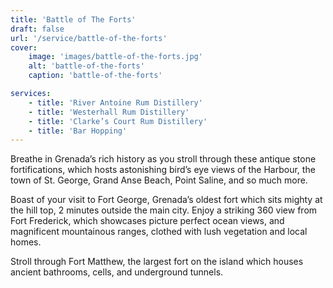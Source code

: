 ```yaml
---
title: 'Battle of The Forts'
draft: false
url: '/service/battle-of-the-forts'
cover:
    image: 'images/battle-of-the-forts.jpg'
    alt: 'battle-of-the-forts'
    caption: 'battle-of-the-forts'

services:
    - title: 'River Antoine Rum Distillery'
    - title: 'Westerhall Rum Distillery'
    - title: 'Clarke’s Court Rum Distillery'
    - title: 'Bar Hopping'
---
```


Breathe in Grenada’s rich history as you stroll through these antique stone fortifications, which hosts astonishing bird’s eye views of the Harbour, the town of St. George, Grand Anse Beach, Point Saline, and so much more.

Boast of your visit to Fort George, Grenada’s oldest fort which sits mighty at the hill top, 2 minutes outside the main city. Enjoy a striking 360 view from Fort Frederick, which showcases picture perfect ocean views, and magnificent mountainous ranges, clothed with lush vegetation and local homes.

Stroll through Fort Matthew, the largest fort on the island which houses ancient bathrooms, cells, and underground tunnels.
